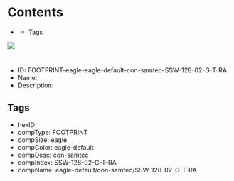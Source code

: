 



Contents
========

* [](#)
	* [Tags](#tags)
  
![][im]
# 

- ID: FOOTPRINT-eagle-eagle-default-con-samtec-SSW-128-02-G-T-RA
- Name: 
- Description: 

## Tags

- hexID: 
- oompType: FOOTPRINT
- oompSize: eagle
- oompColor: eagle-default
- oompDesc: con-samtec
- oompIndex: SSW-128-02-G-T-RA
- oompName: eagle-default/con-samtec/SSW-128-02-G-T-RA



[im]: image.png
